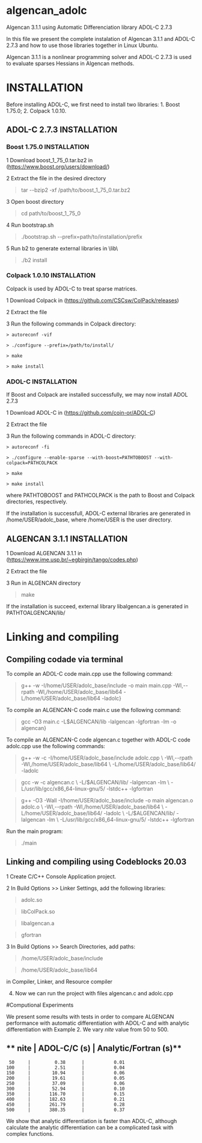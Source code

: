# algencan_adolc
Algencan 3.1.1 using Automatic Differenciation library ADOL-C 2.7.3

In this file we present the complete instalation of Algencan 3.1.1 and ADOL-C 2.7.3 and how to use those libraries together in Linux Ubuntu.

Algencan 3.1.1 is a nonlinear programming solver and ADOL-C 2.7.3 is used to evaluate sparses Hessians in Algencan methods.

# INSTALLATION

Before installing ADOL-C, we first need to install two libraries: 1. Boost 1.75.0; 2. Colpack 1.0.10.

## ADOL-C 2.7.3 INSTALLATION

### Boost 1.75.0 INSTALLATION

1 Download boost_1_75_0.tar.bz2 in (https://www.boost.org/users/download/)

2 Extract the file in the desired directory

> tar --bzip2 -xf /path/to/boost_1_75_0.tar.bz2

3 Open boost directory

> cd path/to/boost_1_75_0

4 Run bootstrap.sh

> ./bootstrap.sh --prefix=path/to/installation/prefix

5 Run b2 to generate external libraries in \lib\

>./b2 install

### Colpack 1.0.10 INSTALLATION

Colpack is used by ADOL-C to treat sparse matrices.

1 Download Colpack in (https://github.com/CSCsw/ColPack/releases)

2 Extract the file

3 Run the following commands in Colpack directory:

    > autoreconf -vif
    
    > ./configure --prefix=/path/to/install/
    
    > make
    
    > make install
    

### ADOL-C INSTALLATION

If Boost and Colpack are installed successfully, we may now install ADOL 2.7.3

1 Download ADOL-C in (https://github.com/coin-or/ADOL-C)

2 Extract the file

3 Run the following commands in ADOL-C directory:

    > autoreconf -fi
    
    > ./configure --enable-sparse --with-boost=PATHTOBOOST --with-colpack=PATHCOLPACK
    
    > make
    
    > make install

where PATHTOBOOST and PATHCOLPACK is the path to Boost and Colpack directories, respectively.


If the installation is successfull, ADOL-C external libraries are generated in /home/USER/adolc_base, where /home/USER is the user directory.

## ALGENCAN 3.1.1 INSTALLATION

1 Download ALGENCAN 3.1.1 in (https://www.ime.usp.br/~egbirgin/tango/codes.php)

2 Extract the file 

3 Run in ALGENCAN directory

> make

If the installation is succeed, external library libalgencan.a is generated in PATHTOALGENCAN/lib/

# Linking and compiling

## Compiling codade via terminal

To compile an ADOL-C code main.cpp use the following command:

> g++ -w -I/home/USER/adolc_base/include -o main main.cpp -Wl,--rpath -Wl,/home/USER/adolc_base/lib64 -L/home/USER/adolc_base/lib64 -ladolc}

To compile an ALGENCAN-C code main.c use the following command:

> gcc -O3 main.c -L\$ALGENCAN/lib -lalgencan -lgfortran -lm -o algencan}

To compile an ALGENCAN-C code algencan.c together with ADOL-C code adolc.cpp use the following commands:

> g++ -w -c -I/home/USER/adolc_base/include adolc.cpp \ -Wl,--rpath -Wl,/home/USER/adolc_base/lib64 \ -L/home/USER/adolc_base/lib64/ -ladolc

> gcc -w -c algencan.c \ -L/$ALGENCAN/lib/ -lalgencan -lm \ -L/usr/lib/gcc/x86_64-linux-gnu/5/ -lstdc++ -lgfortran

> g++ -O3 -Wall -I/home/USER/adolc_base/include -o main algencan.o adolc.o \ -Wl,--rpath -Wl,/home/USER/adolc_base/lib64 \ -L/home/USER/adolc_base/lib64/ -ladolc \ -L/$ALGENCAN/lib/ -lalgencan -lm \ -L/usr/lib/gcc/x86_64-linux-gnu/5/ -lstdc++ -lgfortran

Run the main program:

> ./main

## Linking and compiling using Codeblocks 20.03

1 Create C/C++ Console Application project.

2 In Build Options >> Linker Settings, add the following libraries:

> adolc.so

> libColPack.so

> libalgencan.a

> gfortran

3 In Build Options >> Search Directories, add paths:

> /home/USER/adolc\_base/include

> /home/USER/adolc\_base/lib64

in Compiler, Linker, and Resource compiler


4. Now we can run the project with files algencan.c and adolc.cpp


#Computional Experiments

We present some results with tests in order to compare ALGENCAN performance with automatic differentiation with ADOL-C and with analytic differentiation with Example 2. We vary _nite_ value from 50 to 500.

**	nite	|	ADOL-C/C (s)	|	Analytic/Fortran (s)**
--------------------------------------------------
	 50		|		  0.38		|			0.01
	100		|		  2.51		|			0.04
	150		|		 10.94		|			0.06
	200		|		 19.61		|			0.05
	250		|		 37.09		|			0.06
	300		|		 52.94		|			0.10
	350		|		116.70		|			0.15
	400		|		182.63		|			0.21
	450		|		261.79		|			0.28
	500		|		380.35		|			0.37

We show that analytic differentiation is faster than ADOL-C, although calculate the analytic differentiation can be a complicated task with complex functions.
